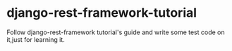 django-rest-framework-tutorial
==============================

Follow django-rest-framework tutorial's guide and write some test code on it,just for learning it.